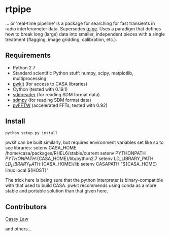 rtpipe
==

... or 'real-time pipeline' is a package for searching for fast transients in radio interferometer data. 
Supersedes [tpipe](http://github.com/caseyjlaw/tpipe). Uses a paradigm that defines how to break long (large) data into smaller, independent pieces with a single treatment (flagging, image gridding, calibration, etc.).

Requirements
---

* Python 2.7
* Standard scientific Python stuff: numpy, scipy, matplotlib, multiprocessing
* [pwkit](http://github.com/pkgw/pwkit) (for access to CASA libraries)
* Cython (tested with 0.19.1)
* [sdmreader](http://github.com/caseyjlaw/sdmreader) (for reading SDM format data)
* [sdmpy](http://github.com/demorest/sdmreader) (for reading SDM format data)
* [pyFFTW](https://pypi.python.org/pypi/pyFFTW) (accelerated FFTs; tested with 0.92)

Install
---
    python setup.py install

pwkit can be built similarly, but requires environment variables set like so to see libraries:
    setenv CASA_HOME /home/casa/packages/RHEL6/stable/current
    setenv PYTHONPATH ${PYTHONPATH}:${CASA_HOME}/lib/python2.7
    setenv LD_LIBRARY_PATH ${LD_LIBRARY_PATH}:${CASA_HOME}/lib
    setenv CASAPATH "${CASA_HOME} linux local ${HOST}"

The trick here is being sure that the python interpreter is binary-compatible with that used to build CASA. pwkit recommends using conda as a more stable and portable solution than that given here.

Contributors
---
[Casey Law](http://www.twitter.com/caseyjlaw)

and others...
